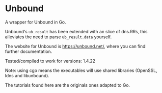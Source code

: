 # Unbound

A wrapper for Unbound in Go.

Unbound's `ub_result` has been extended with an slice of dns.RRs, this alleviates
the need to parse `ub_result.data` yourself.

The website for Unbound is https://unbound.net/, where you can find further documentation.

Tested/compiled to work for versions: 1.4.22

Note: using cgo means the executables will use shared libraries (OpenSSL, ldns and libunbound).

The tutorials found here are the originals ones adapted to Go.
